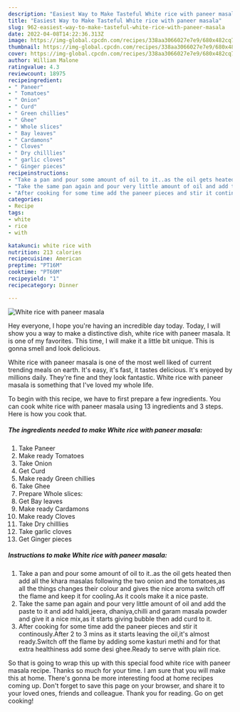 ```yaml
---
description: "Easiest Way to Make Tasteful White rice with paneer masala"
title: "Easiest Way to Make Tasteful White rice with paneer masala"
slug: 962-easiest-way-to-make-tasteful-white-rice-with-paneer-masala
date: 2022-04-08T14:22:36.313Z
image: https://img-global.cpcdn.com/recipes/338aa3066027e7e9/680x482cq70/white-rice-with-paneer-masala-recipe-main-photo.jpg
thumbnail: https://img-global.cpcdn.com/recipes/338aa3066027e7e9/680x482cq70/white-rice-with-paneer-masala-recipe-main-photo.jpg
cover: https://img-global.cpcdn.com/recipes/338aa3066027e7e9/680x482cq70/white-rice-with-paneer-masala-recipe-main-photo.jpg
author: William Malone
ratingvalue: 4.3
reviewcount: 18975
recipeingredient:
- " Paneer"
- " Tomatoes"
- " Onion"
- " Curd"
- " Green chillies"
- " Ghee"
- " Whole slices"
- " Bay leaves"
- " Cardamons"
- " Cloves"
- " Dry chilllies"
- " garlic cloves"
- " Ginger pieces"
recipeinstructions:
- "Take a pan and pour some amount of oil to it..as the oil gets heated then add all the khara masalas following the two onion and the tomatoes,as all the things changes their colour and gives the nice aroma switch off the flame and keep it for cooling.As it cools make it a nice paste."
- "Take the same pan again and pour very little amount of oil and add the paste to it and add haldi,jeera, dhaniya,chilli and garam masala powder and give it a nice mix,as it starts giving bubble then add curd to it."
- "After cooking for some time add the paneer pieces and stir it continously.After 2 to 3 mins as it starts leaving the oil,it&#39;s almost ready.Switch off the flame by adding some kasturi methi and for that extra healthiness add some desi ghee.Ready to serve with plain rice."
categories:
- Recipe
tags:
- white
- rice
- with

katakunci: white rice with 
nutrition: 213 calories
recipecuisine: American
preptime: "PT16M"
cooktime: "PT60M"
recipeyield: "1"
recipecategory: Dinner

---
```



![White rice with paneer masala](https://img-global.cpcdn.com/recipes/338aa3066027e7e9/680x482cq70/white-rice-with-paneer-masala-recipe-main-photo.jpg)

Hey everyone, I hope you're having an incredible day today. Today, I will show you a way to make a distinctive dish, white rice with paneer masala. It is one of my favorites. This time, I will make it a little bit unique. This is gonna smell and look delicious.

White rice with paneer masala is one of the most well liked of current trending meals on earth. It's easy, it's fast, it tastes delicious. It's enjoyed by millions daily. They're fine and they look fantastic. White rice with paneer masala is something that I've loved my whole life.




To begin with this recipe, we have to first prepare a few ingredients. You can cook white rice with paneer masala using 13 ingredients and 3 steps. Here is how you cook that.

<!--inarticleads1-->

##### The ingredients needed to make White rice with paneer masala:

1. Take  Paneer
1. Make ready  Tomatoes
1. Take  Onion
1. Get  Curd
1. Make ready  Green chillies
1. Take  Ghee
1. Prepare  Whole slices:
1. Get  Bay leaves
1. Make ready  Cardamons
1. Make ready  Cloves
1. Take  Dry chilllies
1. Take  garlic cloves
1. Get  Ginger pieces




<!--inarticleads2-->

##### Instructions to make White rice with paneer masala:

1. Take a pan and pour some amount of oil to it..as the oil gets heated then add all the khara masalas following the two onion and the tomatoes,as all the things changes their colour and gives the nice aroma switch off the flame and keep it for cooling.As it cools make it a nice paste.
1. Take the same pan again and pour very little amount of oil and add the paste to it and add haldi,jeera, dhaniya,chilli and garam masala powder and give it a nice mix,as it starts giving bubble then add curd to it.
1. After cooking for some time add the paneer pieces and stir it continously.After 2 to 3 mins as it starts leaving the oil,it&#39;s almost ready.Switch off the flame by adding some kasturi methi and for that extra healthiness add some desi ghee.Ready to serve with plain rice.




So that is going to wrap this up with this special food white rice with paneer masala recipe. Thanks so much for your time. I am sure that you will make this at home. There's gonna be more interesting food at home recipes coming up. Don't forget to save this page on your browser, and share it to your loved ones, friends and colleague. Thank you for reading. Go on get cooking!
